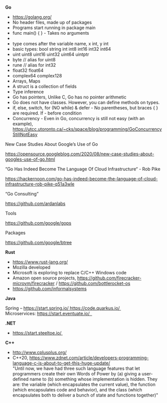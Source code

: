 **Go** 

- https://golang.org/ 
- No header files, made up of packages
- Programs start running in package main
- func main() { } - Takes no arguments
- 
- type comes after the variable name, x int, y int
- basic types: bool string int int8 int16 int32 int64
- uint uint8 uint16 uint32 uint64 uintptr
- byte // alias for uint8
- rune // alias for int32
- float32 float64
- complex64 complex128
- Arrays, Maps
- A struct is a collection of fields
- Type inference
- Go has pointers, Unlike C, Go has no pointer arithmetic
- Go does not have classes. However, you can define methods on types.
- if, else, switch, for (NO while) & defer - No parentheses, but braces { } are required. If - before condition
- Concurrency - Even in Go, concurrency is still not easy (with an example), https://utcc.utoronto.ca/~cks/space/blog/programming/GoConcurrencyStillNotEasy 

New Case Studies About Google’s Use of Go

https://opensource.googleblog.com/2020/08/new-case-studies-about-googles-use-of-go.html  

“Go Has Indeed Become The Language Of Cloud Infrastructure“ - Rob Pike

https://hackernoon.com/go-has-indeed-become-the-language-of-cloud-infrastructure-rob-pike-q51a3wle

“Go Consulting”

https://github.com/ardanlabs 

Tools

https://github.com/google/gops

Packages

https://github.com/google/btree 

**Rust**

- https://www.rust-lang.org/ 
- Mozilla developed
- Microsoft is exploring to replace C/C++ Windows code
- Amazon open source projects, https://github.com/firecracker-microvm/firecracker / https://github.com/bottlerocket-os 
- https://github.com/informalsystems 

**Java**

Spring – https://start.spring.io/ https://code.quarkus.io/ 
Microservices: https://start.eventuate.io/  

**.NET**

- https://start.steeltoe.io/ 

**C++**

- http://www.cplusplus.org/ 
- C++20, https://www.zdnet.com/article/developers-programming-language-c-is-about-to-get-this-huge-update/  
"Until now, we have had three such language features that let programmers create their own Words of Power by (a) giving a user-defined name to (b) something whose implementation is hidden. They are: the variable (which encapsulates the current value), the function (which encapsulates code and behavior), and the class (which encapsulates both to deliver a bunch of state and functions together)"
